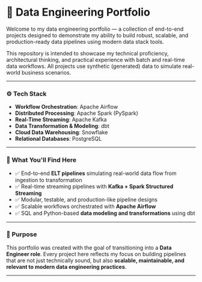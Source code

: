 # 🧠 Data Engineering Portfolio

Welcome to my data engineering portfolio — a collection of end-to-end projects designed to demonstrate my ability to build robust, scalable, and production-ready data pipelines using modern data stack tools.

This repository is intended to showcase my technical proficiency, architectural thinking, and practical experience with batch and real-time data workflows. All projects use synthetic (generated) data to simulate real-world business scenarios.

---

### ⚙️ Tech Stack
- **Workflow Orchestration**: Apache Airflow  
- **Distributed Processing**: Apache Spark (PySpark)  
- **Real-Time Streaming**: Apache Kafka  
- **Data Transformation & Modeling**: dbt  
- **Cloud Data Warehousing**: Snowflake  
- **Relational Databases**: PostgreSQL  

---

### 🚀 What You'll Find Here
- ✅ End-to-end **ELT pipelines** simulating real-world data flow from ingestion to transformation  
- ✅ Real-time streaming pipelines with **Kafka + Spark Structured Streaming**  
- ✅ Modular, testable, and production-like pipeline designs  
- ✅ Scalable workflows orchestrated with **Apache Airflow**  
- ✅ SQL and Python-based **data modeling and transformations** using dbt  

---

### 📌 Purpose

This portfolio was created with the goal of transitioning into a **Data Engineer role**. Every project here reflects my focus on building pipelines that are not just technically sound, but also **scalable, maintainable, and relevant to modern data engineering practices**.

---
